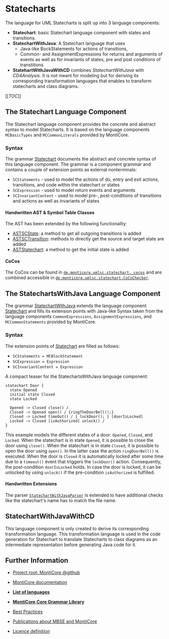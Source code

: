 <!-- (c) https://github.com/MontiCore/monticore -->

# Statecharts

The language for UML Statecharts is split up into 3 language components:
- **Statechart**: basic Statechart language component with states and transitions. 
- **StatechartWithJava**: A Statechart language that uses 
  * Java-like BockStatements for actions of transitions, 
  * Common- and AssignmentExpressions for returns and arguments of events as well as for invariants
   of states, pre and post conditions of transtitions
- **StatehartWithJavaWithCD** combines _StatechartWithJava_ with _CD4Analysis_. It is not meant for
   modeling but for deriving its corresponding transformation languages that enables to transform 
   statecharts and class diagrams. 

[[_TOC_]]

## The Statechart Language Component
The Statechart language component provides the concrete and abstract syntax to model Statecharts.
It is based on the language components `MCBasicTypes` and `MCCommonLiterals` provided by MontiCore.

### Syntax 
The grammar [Statechart] documents the abstract and concrete syntax of this language component. 
The grammar is a component grammar and contains a couple of extension points as external nonterminals:
* `SCStatements` - used to model the actions of do, entry and exit actions, transitions, 
   and code within the statechart or states
* `SCExpression` - used to model return events and arguments 
* `SCInvariantContent` -  used to model pre-, post-conditions of transitions and actions as well
   as invariants of states

#### Handwritten AST & Symbol Table Classes
The AST has been extended by the following functionality:
- [ASTSCState][ASTSCState]: a method to get all outgoing transitions is added 
- [ASTSCTransition][ASTSCTransition]: methods to directly get the source and target state are added  
- [ASTStatechart][ASTStatechart]: a method to get the initial state is added 


#### CoCos
The CoCos can be found in 
 [`de.monticore.umlsc.statechart._cocos`][cocos] and are combined accessible in
 [`de.monticore.umlsc.statechart.CoCoChecker`][cocochecker].


## The StatechartsWithJava Language Component 
The grammar [StatechartWithJava] extends the language component [Statechart] and fills its extension 
points with Java-like Syntax taken from the language components `CommonExpressions`,
`AssignmentExpressions`, and  `MCCommonStatements` provided by MontiCore. 

### Syntax
The extension points of [Statechart] are filled as follows:
* `SCStatements = MCBlockStatement` 
* `SCExpression = Expression`
* `SCInvariantContent = Expression`

A compact teaser for the StatechartsWithJava language component:

```
statechart Door {
  state Opened
  initial state Closed
  state Locked

  Opened -> Closed close() /
  Closed -> Opened open() / {ringTheDoorBell();}
  Closed -> Locked timeOut() / { lockDoor(); } [doorIsLocked]
  Locked -> Closed [isAuthorized] unlock() /
}
```
This example models the different states of a door: `Opened`, `Closed`, and `Locked`.
When the statechart is in state `Opened`, it is possible to close the door using `close()`.
When the statechart is in state `Closed`, it is possible to open the door using `open()`. 
In the latter case the action  `ringDoorBell()` is executed. 
When the door is `Closed` it is automatically locked after some time due to a 
`timeout()` event that triggers the `lockDoor()` action.
Consequently, the post-condition `doorIsLocked` holds. In case the door is locked,
it can be unlocked by using `unlock()` if the pre-condition `isAuthorized` is fulfilled.

#### Handwritten Extensions

The parser [`StatechartWithJavaParser`][SCWJParser] is extended to have additional checks like the 
statechart's name has to match the file name.



<!-- ### Symboltable -->


## StatechartWithJavaWithCD
This language component is only created to derive its corresponding transformation language. 
This transformation language is used in the code generation for Statechart to translate Statecharts
to class diagrams as an intermediate representation before generating Java code for it.

<!-- List with all references used within this markdown file: -->
[Statechart]: Statechart.mc4
[StatechartWithJava]: StatechartWithJava.mc4
[SCWithJWithCDGrammar]: StatechartWithJavaWithCD.mc4
[cocos]: ../../../../java/de/monticore/umlsc/statechart/_cocos
[cocochecker]: ../../../../java/de/monticore/umlsc/statechart/CoCoChecker.java
[ASTSCState]: ../../../../java/de/monticore/umlsc/statechart/_ast/ASTSCState.java
[ASTSCTransition]: ../../../../java/de/monticore/umlsc/statechart/_ast/ASTSCTransition.java
[ASTStatechart]: ../../../../java/de/monticore/umlsc/statechart/_ast/ASTStatechart.java
[SCWJParser]: ../../../../java/de/monticore/umlsc/statechartwithjava/_parser/StatechartWithJavaParser.java

## Further Information

* [Project root: MontiCore @github](https://github.com/MontiCore/monticore)
* [MontiCore documentation](http://www.monticore.de/)

* [**List of languages**](https://git.rwth-aachen.de/monticore/monticore/-/blob/dev/docs/Languages.md)
* [**MontiCore Core Grammar Library**](https://git.rwth-aachen.de/monticore/monticore/blob/dev/monticore-grammar/src/main/grammars/de/monticore/Grammars.md)
* [Best Practices](BestPractices.md)
* [Publications about MBSE and MontiCore](https://www.se-rwth.de/publications/)

* [Licence definition](https://github.com/MontiCore/monticore/blob/master/00.org/Licenses/LICENSE-MONTICORE-3-LEVEL.md)

